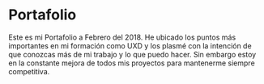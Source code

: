 # Portafolio

Este es mi Portafolio a Febrero del 2018. 
He ubicado los puntos más importantes en mi formación como UXD y los plasmé con la intención de que conozcas más de mi trabajo y lo que puedo hacer.
Sin embargo estoy en la constante mejora de todos mis proyectos para mantenerme siempre competitiva.


